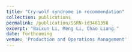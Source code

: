 ```yaml
---
title: "Cry-wolf syndrome in recommendation" 
collection: publications
permalink: /publication/SSRN-id3481358
excerpt: "Baixun Li, Meng Li, Chao Liang."
date: forthcoming
venue: 'Production and Operations Management'
---
```

